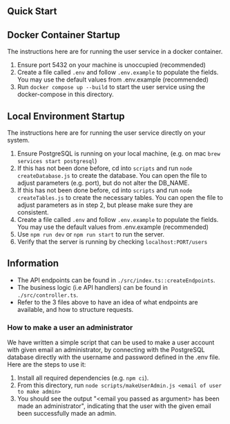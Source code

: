 ## Quick Start

## Docker Container Startup

The instructions here are for running the user service in a docker container.

1. Ensure port 5432 on your machine is unoccupied (recommended)
2. Create a file called `.env` and follow `.env.example` to populate the fields. You may use the default values from .env.example (recommended)
3. Run `docker compose up --build` to start the user service using the docker-compose in this directory.

## Local Environment Startup

The instructions here are for running the user service directly on your system.

1. Ensure PostgreSQL is running on your local machine, (e.g. on mac `brew services start postgresql`)
2. If this has not been done before, cd into `scripts` and run `node createDatabase.js` to create the database. You can open the file to adjust parameters (e.g. port), but do not alter the DB_NAME.
3. If this has not been done before, cd into `scripts` and run `node createTables.js` to create the necessary tables. You can open the file to adjust parameters as in step 2, but please make sure they are consistent.
4. Create a file called `.env` and follow `.env.example` to populate the fields. You may use the default values from .env.example (recommended)
5. Use `npm run dev` or `npm run start` to run the server.
6. Verify that the server is running by checking `localhost:PORT/users`

## Information

- The API endpoints can be found in `./src/index.ts::createEndpoints`.
- The business logic (i.e API handlers) can be found in `./src/controller.ts`.
- Refer to the 3 files above to have an idea of what endpoints are available, and how to structure requests.

### How to make a user an administrator

We have written a simple script that can be used to make a user account with given email an administrator, by connecting with the PostgreSQL database directly with the username and password defined in the .env file. Here are the steps to use it:

1. Install all required dependencies (e.g. `npm ci`).
2. From this directory, run `node scripts/makeUserAdmin.js <email of user to make admin>`
3. You should see the output "\<email you passed as argument\> has been made an administrator", indicating that the user with the given email been successfully made an admin.

